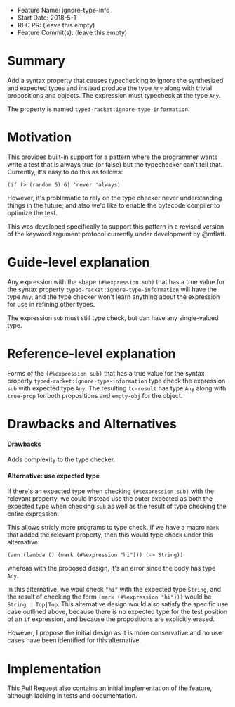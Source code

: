 - Feature Name: ignore-type-info
- Start Date: 2018-5-1
- RFC PR: (leave this empty)
- Feature Commit(s): (leave this empty)

# Summary

Add a syntax property that causes typechecking to ignore the synthesized and
expected types and instead produce the type `Any` along with trivial
propositions and objects. The expression must typecheck at the type `Any`.

The property is named `typed-racket:ignore-type-information`. 

# Motivation

This provides built-in support for a pattern where the programmer
wants write a test that is always true (or false) but the typechecker
can't tell that. Currently, it's easy to do this as follows:

```
(if (> (random 5) 6) 'never 'always)
```

However, it's problematic to rely on the type checker never
understanding things in the future, and also we'd like to enable the
bytecode compiler to optimize the test. 

This was developed specifically to support this pattern in a revised
version of the keyword argument protocol currently under development
by @mflatt.

# Guide-level explanation

Any expression with the shape `(#%expression sub)` that has a true
value for the syntax property `typed-racket:ignore-type-information`
will have the type `Any`, and the type checker won't learn anything
about the expression for use in refining other types.

The expression `sub` must still type check, but can have any
single-valued type.

# Reference-level explanation

Forms of the `(#%expression sub)` that has a true value for the syntax
property `typed-racket:ignore-type-information` type check the
expression `sub` with expected type `Any`. The resulting `tc-result`
has type `Any` along with `true-prop` for both propositions and
`empty-obj` for the object.



# Drawbacks and Alternatives
[drawbacks]: #drawbacks

#### Drawbacks

Adds complexity to the type checker.

#### Alternative: use expected type

If there's an expected type when checking `(#%expression sub)` with
the relevant property, we could instead use the outer expected as both
the expected type when checking `sub` as well as the result of type 
checking the entire expression.

This allows stricly more programs to type check. If we have a macro
`mark` that added the relevant property, then this would type
check under this alternative:

```
(ann (lambda () (mark (#%expression "hi"))) (-> String))
```

whereas with the proposed design, it's an error since the body has
type `Any`.  

In this alternative, we woul check `"hi"` with the expected type `String`, and the result of checking the form `(mark (#%expression "hi")))` would be `String : Top|Top`. 
This alternative design would also satisfy the specific
use case outlined above, because there is no expected type for the test position of an `if` expression, and because the propositions are explicitly erased.

However, I propose the initial design as it is more conservative and
no use cases have been identified for this alternative.

# Implementation

This Pull Request also contains an initial implementation of the
feature, although lacking in tests and documentation.
